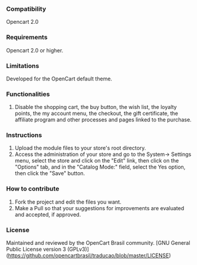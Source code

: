 ### Compatibility

 Opencart 2.0

### Requirements

 Opencart 2.0 or higher.

### Limitations

 Developed for the OpenCart default theme.

### Functionalities

 1. Disable the shopping cart, the buy button, the wish list, the loyalty points, the my account menu, the checkout, the gift certificate, the affiliate program and other processes and pages linked to the purchase.

### Instructions

 1. Upload the module files to your store's root directory.
 2. Access the administration of your store and go to the System-> Settings menu, select the store and click on the "Edit" link, then click on the "Options" tab, and in the "Catalog Mode:" field, select the Yes option, then click the "Save" button.

### How to contribute

 1. Fork the project and edit the files you want.
 2. Make a Pull so that your suggestions for improvements are evaluated and accepted, if approved.

### License

Maintained and reviewed by the OpenCart Brasil community.
[GNU General Public License version 3 (GPLv3)] 
(https://github.com/opencartbrasil/traducao/blob/master/LICENSE)
